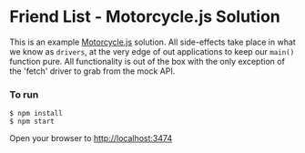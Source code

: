 # Friend List - Motorcycle.js Solution

This is an example [Motorcycle.js](https://github.com/motorcyclejs) solution.
All side-effects take place in what we know as `drivers`, at the very edge of
out applications to keep our `main()` function pure. All functionality is out
of the box with the only exception of the 'fetch' driver to grab from the mock
API.

### To run
```shell
$ npm install
$ npm start
```
Open your browser to [http://localhost:3474](http://localhost:3474)
